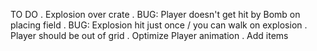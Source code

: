 TO DO
. Explosion over crate
. BUG: Player doesn't get hit by Bomb on placing field
. BUG: Explosion hit just once / you can walk on explosion
. Player should be out of grid
. Optimize Player animation
. Add items